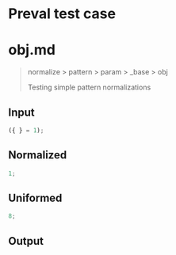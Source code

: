 # Preval test case

# obj.md

> normalize > pattern > param > _base > obj
>
> Testing simple pattern normalizations

## Input

`````js filename=intro
({ } = 1);
`````

## Normalized

`````js filename=intro
1;
`````

## Uniformed

`````js filename=intro
8;
`````

## Output

`````js filename=intro

`````
